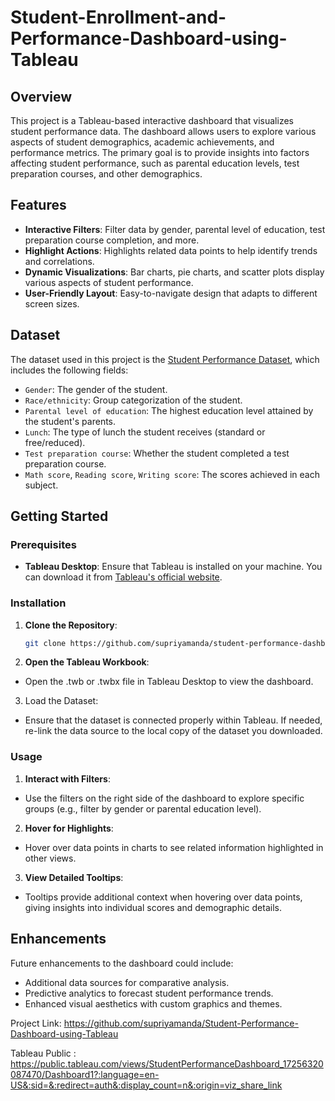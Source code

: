# Student-Enrollment-and-Performance-Dashboard-using-Tableau

## Overview

This project is a Tableau-based interactive dashboard that visualizes student performance data. The dashboard allows users to explore various aspects of student demographics, academic achievements, and performance metrics. The primary goal is to provide insights into factors affecting student performance, such as parental education levels, test preparation courses, and other demographics.

## Features

- **Interactive Filters**: Filter data by gender, parental level of education, test preparation course completion, and more.
- **Highlight Actions**: Highlights related data points to help identify trends and correlations.
- **Dynamic Visualizations**: Bar charts, pie charts, and scatter plots display various aspects of student performance.
- **User-Friendly Layout**: Easy-to-navigate design that adapts to different screen sizes.

## Dataset

The dataset used in this project is the [Student Performance Dataset](https://www.kaggle.com/datasets/whenamancodes/students-performance-in-exams), which includes the following fields:

- `Gender`: The gender of the student.
- `Race/ethnicity`: Group categorization of the student.
- `Parental level of education`: The highest education level attained by the student's parents.
- `Lunch`: The type of lunch the student receives (standard or free/reduced).
- `Test preparation course`: Whether the student completed a test preparation course.
- `Math score`, `Reading score`, `Writing score`: The scores achieved in each subject.

## Getting Started

### Prerequisites

- **Tableau Desktop**: Ensure that Tableau is installed on your machine. You can download it from [Tableau's official website](https://www.tableau.com/products/desktop).

### Installation

1. **Clone the Repository**:
   ```bash
   git clone https://github.com/supriyamanda/student-performance-dashboard.git

2. **Open the Tableau Workbook**:

- Open the .twb or .twbx file in Tableau Desktop to view the dashboard.
  
3. Load the Dataset:

- Ensure that the dataset is connected properly within Tableau. If needed, re-link the data source to the local copy of the dataset you downloaded.

### Usage

1. **Interact with Filters**:
- Use the filters on the right side of the dashboard to explore specific groups (e.g., filter by gender or parental education level).
2. **Hover for Highlights**:
- Hover over data points in charts to see related information highlighted in other views.
3. **View Detailed Tooltips**:
- Tooltips provide additional context when hovering over data points, giving insights into individual scores and demographic details.

## Enhancements

Future enhancements to the dashboard could include:

- Additional data sources for comparative analysis.
- Predictive analytics to forecast student performance trends.
- Enhanced visual aesthetics with custom graphics and themes.

Project Link: https://github.com/supriyamanda/Student-Performance-Dashboard-using-Tableau

Tableau Public : https://public.tableau.com/views/StudentPerformanceDashboard_17256320087470/Dashboard1?:language=en-US&:sid=&:redirect=auth&:display_count=n&:origin=viz_share_link

